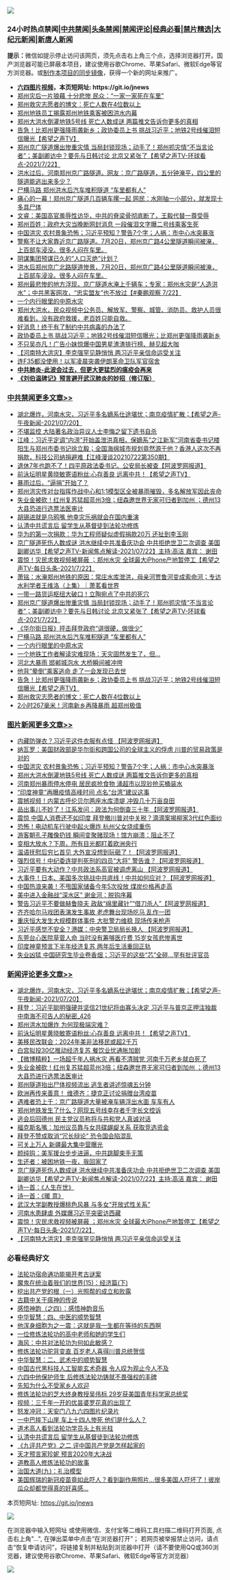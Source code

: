 ![](https://raw.githubusercontent.com/fqnews/bnews/master/64photo/fqnews-qr.jpg)

<div id="tt">
<h3>24小时热点禁闻|<a href="#%E4%B8%AD%E5%85%B1%E7%A6%81%E9%97%BB%E6%9B%B4%E5%A4%9A%E6%96%87%E7%AB%A0">中共禁闻</a>|<a href="#%E5%9B%BE%E7%89%87%E6%96%B0%E9%97%BB%E6%9B%B4%E5%A4%9A%E6%96%87%E7%AB%A0">头条禁闻</a>|<a href="#%E6%96%B0%E9%97%BB%E8%AF%84%E8%AE%BA%E6%9B%B4%E5%A4%9A%E6%96%87%E7%AB%A0">禁闻评论|<a href="#%E5%BF%85%E7%9C%8B%E7%BB%8F%E5%85%B8%E5%A5%BD%E6%96%87">经典必看|<a href="/video.md#%E7%A6%81%E7%89%87%E7%B2%BE%E9%80%89">禁片精选</a>|<a href="https://github.com/fqnews/djy/blob/master/gb/nf1351518.md#1">大纪元新闻</a>|<a href="https://github.com/fqnews/ntdtv/blob/master/gb/prog204.md#1">新唐人新闻</a></h3>
<div><b>提示：</b>微信如提示停止访问该网页，须先点击右上角三个点，选择浏览器打开。国产浏览器可能已屏蔽本项目，建议使用谷歌Chrome、苹果Safari、微软Edge等官方浏览器。或<a href="https://github.com/fqnews/bnews/blob/master/%E5%88%B6%E4%BD%9Cgit%E7%A6%81%E9%97%BB%E9%95%9C%E5%83%8F.md">制作本项目的同步镜像</a>，获得一个新的网址来推广。</div>
<ul>
<li><b><a href="http://d1.bdrive.tk/64.mp4" target="_blank">六四图片视频</a>，本页短网址: https://git.io/jnews</b></li>
<li><a href="/cnnews/20210722/1592049.md">郑州灾后一片狼藉 十分悲惨 民众：“一家一家死在车里”</a></li>
<li><a href="/cbnews/20210722/1592162.md">郑州救灾志愿者的博文：死亡人数在4位数以上</a></li>
<li><a href="/cbnews/20210722/1592011.md">郑州地铁员工揭露郑州地铁乘客被困洪水内幕</a></li>
<li><a href="/topimagenews/20210722/1592091.md">郑州大洪水倒灌地铁5号线 死亡人数成谜 两篇推文告诉你更多的真相</a></li>
<li><a href="/comments/20210722/1592194.md">告急！比郑州更强降雨袭新乡；政协委员上书 挑战习近平；地铁2号线催泪短信曝光【希望之声TV】</a></li>
<li><a href="/comments/20210723/1592338.md">郑州京广隧道爆出惨重灾情 当局封锁现场；动手了！郑州抓灾情“不当言论者”；美副卿访中？要先与日韩讨论 北京又紧张了【希望之声TV-环球看点-2021/7/22】</a></li>
<li><a href="/bannedvideo/20210722/1592056.md">洪水过后，河南郑州京广路隧道。网友：京广路隧道，五分钟淹平，四公里的隧道能逃出来多少？</a></li>
<li><a href="/cbnews/20210722/1592270.md">尸横马路 郑州洪水后汽车堆积隧道 “车里都有人”</a></li>
<li><a href="/comments/20210723/1592353.md">痛心的一幕！郑州京广隧道几百辆车摞一起 网民：水刚抽一小部分，就发现十多具尸体</a></li>
<li><a href="/bannedvideo/20210722/1592096.md">文睿：美国高官羞辱性访华，中共的脊梁骨彻底断了，王毅代替一尊受辱</a></li>
<li><a href="/comments/20210722/1591990.md">郑州百姓：政府大灾当晚断网封消息 一段催泪文字曝二号线乘客生死</a></li>
<li><a href="/topimagenews/20210722/1592198.md">中国洪灾 农村景象恐怖；习近平预知？警告7个字；人祸：市中心水突暴涨</a></li>
<li><a href="/bannedvideo/20210722/1592133.md">警察不让大家靠近京广路隧道。7月20日，郑州京广路4公里隧道瞬间被淹，上百部车浸没。很多人闷在车里。</a></li>
<li><a href="/worldnews/usa/20210722/1592005.md">阴谋集团预谋已久的“人口灭绝”计划？</a></li>
<li><a href="/bannedvideo/20210722/1592125.md">洪水后郑州京广北路隧道惨景，7月20日，郑州京广路4公里隧道瞬间被淹，上百部车浸没。很多人闷在车里。</a></li>
<li><a href="/bannedvideo/20210723/1592435.md">郑州最悲惨的地方浮现，京广隧道水淹上千辆车；专家：郑州水灾是“人造洪水”；中共黑客网攻，“忠实盟友”也不放过【#秦鹏观察 7/22】</a></li>
<li><a href="/cbnews/20210722/1592259.md">一个内行眼里的中原水灾</a></li>
<li><a href="/bannedvideo/20210722/1591996.md">郑州大洪水，民众视频中公务员、解放军、警察、城管、消防员、救护人员很难看到，没有政府救援，老百姓只能自救。</a></li>
<li><a href="/bannedvideo/20210722/1592207.md">好消息！终于有了制约中共病毒的办法了</a></li>
<li><a href="/comments/20210722/1592192.md">政协委员上书 挑战习近平；地铁2号线催泪短信曝光；比郑州更强降雨袭新乡</a></li>
<li><a href="/yule/20210723/1592374.md">不只吴亦凡！广告小妹惊爆中国男星渣渣排行榜、赫见超大咖</a></li>
<li><a href="/comments/20210723/1592458.md">【河南特大洪灾】李克强罕见静悄悄 两习近平亲信命运受关注</a></li>
<li><a href="/worldnews/20210722/1592082.md">连F35都没使用！以军凌晨突袭伊朗革命卫队军官宿舍</a></li>
<li><b><a href="/comments/20200211/1275071.md" target="_blank">中共肺炎-此波会过去，但更大更猛烈的瘟疫会再来</a></b></li>
<li><b><a href="/comments/20200207/1272816.md" target="_blank">《刘伯温碑记》预言避开武汉肺炎的妙招（修订版）</a></b></li>
</ul>
</div>

<div class="catlist">
<h3><a href="/cbnews/" target="_blank">中共禁闻</a><span><a href="/cbnews/" target="_blank" rel="nofollow">更多文章>></a></span></h3>
<ul>
<li><a href="/comments/20210723/1592644.md" target="_blank">湖北爆炸，河南水灾，习近平多名嫡系仕途堪忧；南京疫情扩散；【希望之声-午夜新闻-2021/07/20】</a></li>
<li><a href="/cbnews/20210723/1592638.md" target="_blank">不堪监控 大陆著名政治异议人士李悔之留下遗书自杀</a></li>
<li><a href="/cbnews/20210723/1592637.md" target="_blank">江峰：习近平定调“内涝”开始盖泄洪真相，保嫡系”之江新军“河南省委书记楼阳生与郑州市委书记徐立毅；全国海绵城市规划竟然源于他？香港人这次不再捐款，科技公司纳捐避难【江峰漫谈20210722第350期】</a></li>
<li><a href="/cbnews/20210723/1592629.md" target="_blank">退休7年也跑不了！四平原政法委书记、公安局长被查【阿波罗网报道】</a></li>
<li><a href="/comments/20210723/1592610.md" target="_blank">前泳坛明星黄晓敏寄语粉丝:心存善良 远离中共！【希望之声TV】</a></li>
<li><a href="/cbnews/20210723/1592606.md" target="_blank">暴雨过后，“逼捐”开始了？</a></li>
<li><a href="/cbnews/20210723/1592590.md" target="_blank">郑州洪灾传对台指挥作战中心和1:1模型区全被暴雨摧毁，多名解放军因此丧命</a></li>
<li><a href="/comments/20210723/1592589.md" target="_blank">失业金被砍！红州复苏猛超蓝州3倍；纽森邀世界无家可归者到加州 ；德州13大县恐进行选票法医审计</a></li>
<li><a href="/cbnews/20210723/1592499.md" target="_blank">胡锡进就是乌鸦嘴 他幸灾乐祸就会在国内重演</a></li>
<li><a href="/cbnews/20210723/1592176.md" target="_blank">认清中共谎言后 留学生从基督徒到法轮功修炼</a></li>
<li><a href="/cbnews/20210723/1592484.md" target="_blank">华为的第一次捐款：华为工程师疑似虚假捐款20万 还扯到李玉刚</a></li>
<li><a href="/comments/20210723/1592480.md" target="_blank">京广隧道死伤人数成谜   洪水继续中共准备庆功会  中共拒绝世卫二次调查   美国副卿访华【希望之声TV-新闻焦点解读-2021/07/22】主持:高洁  嘉宾： 谢田</a></li>
<li><a href="/comments/20210723/1592465.md" target="_blank">震惊！灾民求救视频被屏蔽 ；郑州水灾 全球最大iPhone产地暂停工【希望之声TV-每日头条-2021/7/22】</a></li>
<li><a href="/cbnews/20210723/1592454.md" target="_blank">萧铭：水淹郑州地铁的原因：常庄水库泄洪，母亲河贾鲁河变成索命河；专访水利学者王维洛（上集）｜萧茗看世界</a></li>
<li><a href="/cbnews/20210723/1592419.md" target="_blank">一带一路货运枢纽大破口！立陶宛点了中共的死穴</a></li>
<li><a href="/comments/20210723/1592338.md" target="_blank">郑州京广隧道爆出惨重灾情 当局封锁现场；动手了！郑州抓灾情“不当言论者”；美副卿访中？要先与日韩讨论 北京又紧张了【希望之声TV-环球看点-2021/7/22】</a></li>
<li><a href="/cbnews/20210723/1592330.md" target="_blank">《华尔街日报》抨击拜登政府“讲很硬，做很少”</a></li>
<li><a href="/cbnews/20210722/1592270.md" target="_blank">尸横马路 郑州洪水后汽车堆积隧道 “车里都有人”</a></li>
<li><a href="/cbnews/20210722/1592259.md" target="_blank">一个内行眼里的中原水灾</a></li>
<li><a href="/cbnews/20210722/1592258.md" target="_blank">一个地铁工作者解读灾难现场：天灾固然发生了，但…</a></li>
<li><a href="/cbnews/20210722/1592231.md" target="_blank">河北大暴雨 邯郸城泡水 大桥瞬间被冲垮</a></li>
<li><a href="/cbnews/20210722/1592199.md" target="_blank">他背“晕倒”乘客逃命 走了一会发现已去世</a></li>
<li><a href="/comments/20210722/1592194.md" target="_blank">告急！比郑州更强降雨袭新乡；政协委员上书 挑战习近平；地铁2号线催泪短信曝光【希望之声TV】</a></li>
<li><a href="/cbnews/20210722/1592162.md" target="_blank">郑州救灾志愿者的博文：死亡人数在4位数以上</a></li>
<li><a href="/cbnews/20210722/1592130.md" target="_blank">2小时267毫米！河南新乡再降暴雨 超郑州极值</a></li>

</ul>
</div>
<div class="catlist">
<h3><a href="/topimagenews/" target="_blank">图片新闻</a><span><a href="/topimagenews/" target="_blank" rel="nofollow">更多文章>></a></span></h3>
<ul>
<li><a href="/topimagenews/20210723/1592613.md" target="_blank">内藏防弹衣？习近平这件衣服有点怪 【阿波罗网报道】</a></li>
<li><a href="/topimagenews/20210722/1592290.md" target="_blank">纳瓦罗：美国财政部是华尔街和跨国公司的全球主义的俘虏 川普的贸易政策是对的</a></li>
<li><a href="/topimagenews/20210722/1592198.md" target="_blank">中国洪灾 农村景象恐怖；习近平预知？警告7个字；人祸：市中心水突暴涨</a></li>
<li><a href="/topimagenews/20210722/1592091.md" target="_blank">郑州大洪水倒灌地铁5号线 死亡人数成谜 两篇推文告诉你更多的真相</a></li>
<li><a href="/topimagenews/20210722/1591665.md" target="_blank">河南郑州暴雨停水停电 居民疯抢食物 涌超市以现钞抢买桶装水</a></li>
<li><a href="/topimagenews/20210719/1590068.md" target="_blank">“印度神童”再曝疫情高峰时间 点名“台湾”建议这事</a></li>
<li><a href="/topimagenews/20210719/1590055.md" target="_blank">震撼视频！内蒙古呼伦贝尔两座水库溃堤 冲毁几十万亩良田</a></li>
<li><a href="/topimagenews/20210719/1589964.md" target="_blank">品出事儿不妙了！江系发问：政法为何倒查三十年 【阿波罗网报道】</a></li>
<li><a href="/topimagenews/20210719/1589755.md" target="_blank">震惊 中国人消费还不如印度 拜登撤川普对中关税？滴滴案揭柳家3代红色面纱</a></li>
<li><a href="/topimagenews/20210719/1589727.md" target="_blank">恐怖！电动机车行驶中起火爆炸 杭州父女烧成重伤</a></li>
<li><a href="/topimagenews/20210719/1589716.md" target="_blank">游客朝孔子雕像扔钱 瞬间变聚赌现场！馆方崩溃：阻止不了</a></li>
<li><a href="/topimagenews/20210718/1589658.md" target="_blank">变相大放水？下周，所有目光都盯着欧洲央行</a></li>
<li><a href="/topimagenews/20210718/1589531.md" target="_blank">温语抚慰后穷匕首见 大外宣没想到玩砸了！【阿波罗网报道】</a></li>
<li><a href="/topimagenews/20210718/1589472.md" target="_blank">强烈信号！中纪委连提判死刑的四员“大将” 警告谁？【阿波罗网报道】</a></li>
<li><a href="/topimagenews/20210717/1588988.md" target="_blank">习近平要有大动作？中共政法系高官被调虎离山 【阿波罗网报道】</a></li>
<li><a href="/topimagenews/20210717/1588839.md" target="_blank">大事件！日本、美国多次挑战中共底线！中共如何应对？【阿波罗网报道】</a></li>
<li><a href="/topimagenews/20210717/1588653.md" target="_blank">中国热浪来袭！不甩国家储备今年5次投放 煤炭价格再走高</a></li>
<li><a href="/topimagenews/20210716/1587997.md" target="_blank">美中进入金融战“深水区” 谢金河：脱钩序幕</a></li>
<li><a href="/topimagenews/20210715/1587586.md" target="_blank">警告习近平不要做赫鲁晓夫 政敌“绵里藏针”“借刀杀人”【阿波罗网报道】</a></li>
<li><a href="/topimagenews/20210715/1587554.md" target="_blank">齐齐哈尔马戏团表演发生事故 老虎舞台现场吃马 乱作一团</a></li>
<li><a href="/topimagenews/20210715/1587536.md" target="_blank">重庆恒大发生大规模群体事件 大批警力维稳 现场传来枪声</a></li>
<li><a href="/topimagenews/20210715/1587502.md" target="_blank">习近平感觉不安全？港媒：中央警卫局局长换人 【阿波罗网报道】</a></li>
<li><a href="/topimagenews/20210715/1587324.md" target="_blank">东莞台心医院草菅人命 当时没有筹够医疗费 15岁女孩悲惨离世</a></li>
<li><a href="/topimagenews/20210715/1587248.md" target="_blank">印度神童预言下半年经济复苏 两年后生活重回正轨</a></li>
<li><a href="/topimagenews/20210714/1587052.md" target="_blank">失业凶猛 中国研究生毕业卷香烟；习近平的这些“芯”全碎&#8230;罕有批评官员</a></li>

</ul>
</div>
<div class="catlist">
<h3><a href="/comments/" target="_blank">新闻评论</a><span><a href="/comments/" target="_blank" rel="nofollow">更多文章>></a></span></h3>
<ul>
<li><a href="/comments/20210723/1592644.md" target="_blank">湖北爆炸，河南水灾，习近平多名嫡系仕途堪忧；南京疫情扩散；【希望之声-午夜新闻-2021/07/20】</a></li>
<li><a href="/comments/20210723/1592624.md" target="_blank">拜登：习近平聪明强硬并坚信21世纪将由寡头决定 习近平与普京正押注独裁 中南海不可告人的秘密_426</a></li>
<li><a href="/comments/20210723/1592615.md" target="_blank">郑州洪水加爆炸 为何现极端灾难？</a></li>
<li><a href="/comments/20210723/1592610.md" target="_blank">前泳坛明星黄晓敏寄语粉丝:心存善良 远离中共！【希望之声TV】</a></li>
<li><a href="/comments/20210723/1592607.md" target="_blank">美移民改联会：2024年美非法移民或超2千万</a></li>
<li><a href="/comments/20210723/1592602.md" target="_blank">白宫拟投30亿推动经济复苏 餐饮业忧通胀加剧</a></li>
<li><a href="/comments/20210723/1592596.md" target="_blank">【微博精粹】一场超千年人祸水灾 再看不清贼党 河南千万老乡就白死了</a></li>
<li><a href="/comments/20210723/1592589.md" target="_blank">失业金被砍！红州复苏猛超蓝州3倍；纽森邀世界无家可归者到加州 ；德州13大县恐进行选票法医审计</a></li>
<li><a href="/comments/20210723/1592585.md" target="_blank">郑州隧道抬出尸体视频流出 逃生者讲述惊魂五分钟</a></li>
<li><a href="/comments/20210723/1592584.md" target="_blank">欧洲再传来善意！ 维德齐：捷克正讨论捐赠台湾疫苗</a></li>
<li><a href="/comments/20210723/1592576.md" target="_blank">遇难者恐上千：京广路隧道大量被淹车辆浮出水面 车车有人</a></li>
<li><a href="/comments/20210723/1592575.md" target="_blank">郑州地铁发生了什么？网现五号线幸存者千字长文控诉</a></li>
<li><a href="/comments/20210723/1592553.md" target="_blank">逃会后回德州 民主党议员称将与共和党人真诚对话</a></li>
<li><a href="/comments/20210723/1592524.md" target="_blank">福克斯名嘴：加州议员靠与女共碟龌龊关系 获取竞选资金</a></li>
<li><a href="/comments/20210723/1592523.md" target="_blank">拜登不赞成取消“冗长辩论” 恐令国会陷混乱</a></li>
<li><a href="/comments/20210723/1592519.md" target="_blank">可关上万人 新疆最大集中营曝光</a></li>
<li><a href="/comments/20210723/1592508.md" target="_blank">颜纯钩：美军援台步步进逼，中共跳脚束手无策</a></li>
<li><a href="/comments/20210723/1592507.md" target="_blank">生还者：被困地铁一夜，我回家了</a></li>
<li><a href="/comments/20210723/1592480.md" target="_blank">京广隧道死伤人数成谜   洪水继续中共准备庆功会  中共拒绝世卫二次调查   美国副卿访华【希望之声TV-新闻焦点解读-2021/07/22】主持:高洁  嘉宾： 谢田</a></li>
<li><a href="/comments/20210723/1592477.md" target="_blank">诗一首：《人生在世》</a></li>
<li><a href="/comments/20210723/1592476.md" target="_blank">诗一首：《暖 意》</a></li>
<li><a href="/comments/20210723/1592475.md" target="_blank">武汉大学副教授爆桃色风暴 与多女“开放式性关系”</a></li>
<li><a href="/comments/20210723/1592474.md" target="_blank">河南水患肆虐 外媒爆习近平突密访西藏</a></li>
<li><a href="/comments/20210723/1592465.md" target="_blank">震惊！灾民求救视频被屏蔽 ；郑州水灾 全球最大iPhone产地暂停工【希望之声TV-每日头条-2021/7/22】</a></li>
<li><a href="/comments/20210723/1592458.md" target="_blank">【河南特大洪灾】李克强罕见静悄悄 两习近平亲信命运受关注</a></li>

</ul>
</div>

<div class="catlist">
<h3>必看经典好文</h3>
<ul>
<li><a href="/tculture/20121025/73079.md" target="_blank">法轮功宿命通功能揭开考古谜案</a></li>
<li><a href="/topimagenews/20180610/955499.md" target="_blank">魔鬼在统治着我们的世界(15)：经济篇(下)</a></li>
<li><a href="/comments/20200629/1352460.md" target="_blank">挖出共产党的根（一）光照帮的成立和败露</a></li>
<li><a href="/ccpdope/20200531/1337409.md" target="_blank">古籍中关于瘟神的传说</a></li>
<li><a href="/ganwu/20170705/787156.md" target="_blank">感悟神韵（之四）：感悟神韵音乐</a></li>
<li><a href="/comments/20200605/783247.md" target="_blank">中华智慧：四、中医的顺势智慧</a></li>
<li><a href="/topimagenews/20210219/1489990.md" target="_blank">他浑身细胞为之一震：这就是我一生都在等待的东西啊</a></li>
<li><a href="/cbnews/20200702/1354550.md" target="_blank">一位修炼法轮功的高中老师和她的学生们</a></li>
<li><a href="/comments/20191218/1228234.md" target="_blank">海风：中共对法轮功为何如此敏感？</a></li>
<li><a href="/comments/20210312/1502969.md" target="_blank">修炼法轮功驼背变直 百岁老人喜得川普总统贺信</a></li>
<li><a href="/comments/20200605/783249.md" target="_blank">中华智慧：二、武术中的顺势智慧</a></li>
<li><a href="/comments/20210223/1492497.md" target="_blank">中国古代黑科技人工智能玄术奇器 令人叹为观止今人不及</a></li>
<li><a href="/comments/20200926/1403542.md" target="_blank">六四中他保护师生 后修炼法轮功铸就不畏强权的丰碑</a></li>
<li><a href="/comments/20200620/1346848.md" target="_blank">先知为什么不受家乡人欢迎</a></li>
<li><a href="/comments/20190517/1129285.md" target="_blank">修炼法轮功的芝大终身教授吴伟标 29岁获美国青年科学家总统奖</a></li>
<li><a href="/aomi/qiwen/20151223/484507.md" target="_blank">视频：三千年一开的优昙婆罗花真的出现了</a></li>
<li><a href="/comments/20200604/783200.md" target="_blank">怒发冲冠：天安门八九六四图片纪录片</a></li>
<li><a href="/cbnews/20200611/1343057.md" target="_blank">一中巴摔下山崖 车上十四人惨死 他们是什么人？</a></li>
<li><a href="/comments/20200227/1284657.md" target="_blank">道术高人看到法轮功学员头上有光柱</a></li>
<li><a href="/cbnews/20210723/1592176.md" target="_blank">认清中共谎言后 留学生从基督徒到法轮功修炼</a></li>
<li><a href="/bookonline/20131116/201055.md" target="_blank">《九评共产党》之二 评中国共产党是怎样起家的</a></li>
<li><a href="/topimagenews/20200513/1327828.md" target="_blank">天才预言家珍妮 预言2020年大决战</a></li>
<li><a href="/comments/20200805/1375080.md" target="_blank">道教高人修炼法轮功的故事</a></li>
<li><a href="/cbnews/20180315/914943.md" target="_blank">治国大道(九)：礼治模型</a></li>
<li><a href="/comments/20201215/1447764.md" target="_blank">美国辉瑞的新冠疫苗竟如此吓人？看到副作用照片…很多美国人吓坏了！彼岸瓜众却都觉得真的好喜感…</a></li>

</ul>
</div>

本页短网址: https://git.io/jnews

![](https://raw.githubusercontent.com/fqnews/bnews/master/64photo/fqnews-qr.jpg)

在浏览器中输入短网址 或使用微信、支付宝等二维码工具扫描二维码打开页面, 点击右上角"...", 在弹出菜单中点击“在浏览器打开”； 若网页被举报禁止访问，请点击“恢复申请访问”，将链接复制并粘贴到浏览器中打开（请不要使用QQ或360浏览器，建议使用谷歌Chrome、苹果Safari、微软Edge等官方浏览器）

![](https://raw.githubusercontent.com/fqnews/bnews/master/64photo/wx.jpg)